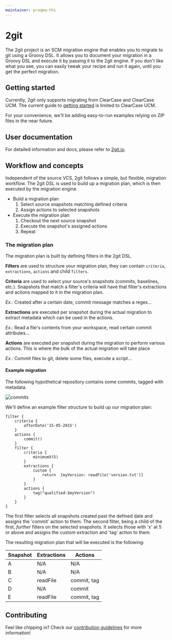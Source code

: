 ```yaml
---
maintainer: praqma-thi
---
```


# 2git

The 2git project is an SCM migration engine that enables you to migrate to git using a Groovy DSL.
It allows you to document your migration in a Groovy DSL and execute it by passing it to the 2git engine.
If you don't like what you see, you can easily tweak your recipe and run it again, until you get the perfect migration.

## Getting started

Currently, 2git only supports migrating from ClearCase and ClearCase UCM.
The current guide to [getting started](http://www.2git.io/getting-started/) is limited to ClearCase UCM.

For your convenience, we'll be adding easy-to-run examples relying on ZIP files in the near future.
 
## User documentation

For detailed information and docs, please refer to [2git.io](http://www.2git.io/).

## Workflow and concepts

Independent of the source VCS, 2git follows a simple, but flexible, migration workflow.
The 2git DSL is used to build up a migration plan, which is then executed by the migration engine. 

 * Build a migration plan
   1. Select source snapshots matching defined criteria
   2. Assign actions to selected snapshots
 * Execute the migration plan
   1. Checkout the next source snapshot
   2. Execute the snapshot's assigned actions
   3. Repeat

### The migration plan

The migration plan is built by defining filters in the 2git DSL. 


**Filters** are used to structure your migration plan, they can contain `criteria`, `extractions`, `actions` and child `filters`.


**Criteria** are used to select your source's snapshots (commits, baselines, etc.). 
Snapshots that match a filter's criteria will have that filter's extractions and actions mapped to it in the migration plan.

_Ex.:_ Created after a certain date, commit message matches a regex... 


**Extractions** are executed per snapshot during the actual migration to extract metadata which can be used in the actions.

_Ex.:_ Read a file's contents from your workspace, read certain commit attributes...  


**Actions** are executed per snapshot during the migration to perform various actions. This is where the bulk of the actual migration will take place

_Ex.:_ Commit files to git, delete some files, execute a script...

#### Example migration

The following hypothetical repository contains some commits, tagged with metadata. 

![commits](docs/images/workflow_1.png)

We'll define an example filter structure to build up our migration plan:

```
filter {
    criteria {
        afterDate('15-05-2015')
    }
    actions {
        commit()
    }
    filter {
        criteria {
            minimumX(5)
        }
        extractions {
            custom {
                return  [myVersion: readFile('version.txt')]
            }
        }
        actions {
            tag("qualified-$myVersion")
        }
    }
}
```

The first filter selects all snapshots created past the defined date and assigns the 'commit' action to them.
The second filter, being a child of the first, _further_ filters on the selected snapshots.
It selects those with 'x' at 5 or above and assigns the custom extraction and 'tag' action to them.

The resulting migration plan that will be executed is the following:
 
| Snapshot | Extractions | Actions     |
|----------|-------------|-------------|
| A        | N/A         | N/A         |
| B        | N/A         | N/A         |
| C        | readFile    | commit, tag |
| D        | N/A         | commit      |
| E        | readFile    | commit, tag |

## Contributing

Feel like chipping in? Check our [contribution guidelines](CONTRIBUTING.md) for more information!
